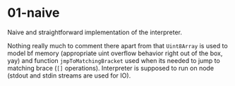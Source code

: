 # 01-naive

Naive and straightforward implementation of the interpreter.

Nothing really much to comment there apart from that `Uint8Array` is used to model bf memory (appropriate uint overflow behavior right out of the box, yay) and function `jmpToMatchingBracket` used when its needed to jump to matching brace (`[]` operations). Interpreter is supposed to run on node (stdout and stdin streams are used for IO).
